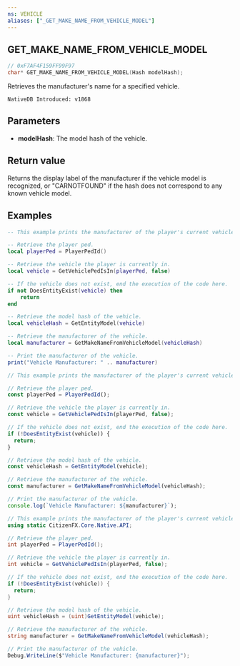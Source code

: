 ```yaml
---
ns: VEHICLE
aliases: ["_GET_MAKE_NAME_FROM_VEHICLE_MODEL"]
---
```

## GET_MAKE_NAME_FROM_VEHICLE_MODEL

```c
// 0xF7AF4F159FF99F97
char* GET_MAKE_NAME_FROM_VEHICLE_MODEL(Hash modelHash);
```

Retrieves the manufacturer's name for a specified vehicle.

```
NativeDB Introduced: v1868
```

## Parameters
* **modelHash**: The model hash of the vehicle.

## Return value
Returns the display label of the manufacturer if the vehicle model is recognized, or "CARNOTFOUND" if the hash does not correspond to any known vehicle model.

## Examples
```lua
-- This example prints the manufacturer of the player's current vehicle.

-- Retrieve the player ped.
local playerPed = PlayerPedId()

-- Retrieve the vehicle the player is currently in.
local vehicle = GetVehiclePedIsIn(playerPed, false)

-- If the vehicle does not exist, end the execution of the code here.
if not DoesEntityExist(vehicle) then 
    return 
end

-- Retrieve the model hash of the vehicle.
local vehicleHash = GetEntityModel(vehicle)

-- Retrieve the manufacturer of the vehicle.
local manufacturer = GetMakeNameFromVehicleModel(vehicleHash)

-- Print the manufacturer of the vehicle.
print("Vehicle Manufacturer: " .. manufacturer)
```

```js
// This example prints the manufacturer of the player's current vehicle.

// Retrieve the player ped.
const playerPed = PlayerPedId();

// Retrieve the vehicle the player is currently in.
const vehicle = GetVehiclePedIsIn(playerPed, false);

// If the vehicle does not exist, end the execution of the code here.
if (!DoesEntityExist(vehicle)) {
  return;
}

// Retrieve the model hash of the vehicle.
const vehicleHash = GetEntityModel(vehicle);

// Retrieve the manufacturer of the vehicle.
const manufacturer = GetMakeNameFromVehicleModel(vehicleHash);

// Print the manufacturer of the vehicle.
console.log(`Vehicle Manufacturer: ${manufacturer}`);
```

```cs
// This example prints the manufacturer of the player's current vehicle.
using static CitizenFX.Core.Native.API;

// Retrieve the player ped.
int playerPed = PlayerPedId();

// Retrieve the vehicle the player is currently in.
int vehicle = GetVehiclePedIsIn(playerPed, false);

// If the vehicle does not exist, end the execution of the code here.
if (!DoesEntityExist(vehicle)) {
  return;
}

// Retrieve the model hash of the vehicle.
uint vehicleHash = (uint)GetEntityModel(vehicle);

// Retrieve the manufacturer of the vehicle.
string manufacturer = GetMakeNameFromVehicleModel(vehicleHash);

// Print the manufacturer of the vehicle.
Debug.WriteLine($"Vehicle Manufacturer: {manufacturer}");
```
